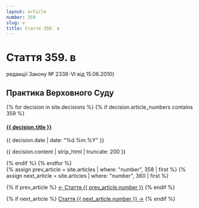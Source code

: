 ```yaml
---
layout: article
number: 359
slug: v
title: Стаття 359. в
---
```


# Стаття 359. в

редакції Закону № 2338-VI від 15.06.2010}

## Практика Верховного Суду

<div class="decisions-container">
{% for decision in site.decisions %}
  {% if decision.article_numbers contains 359 %}
    <div class="decision-item">
      <h4><a href="{{ decision.url }}">{{ decision.title }}</a></h4>
      <p class="decision-date">{{ decision.date | date: "%d.%m.%Y" }}</p>
      <p class="decision-excerpt">{{ decision.content | strip_html | truncate: 200 }}</p>
    </div>
  {% endif %}
{% endfor %}
</div>

<div class="article-navigation">
  {% assign prev_article = site.articles | where: "number", 358 | first %}
  {% assign next_article = site.articles | where: "number", 360 | first %}
  
  {% if prev_article %}
    <a href="{{ prev_article.url }}" class="prev-article">← Стаття {{ prev_article.number }}</a>
  {% endif %}
  
  {% if next_article %}
    <a href="{{ next_article.url }}" class="next-article">Стаття {{ next_article.number }} →</a>
  {% endif %}
</div>
